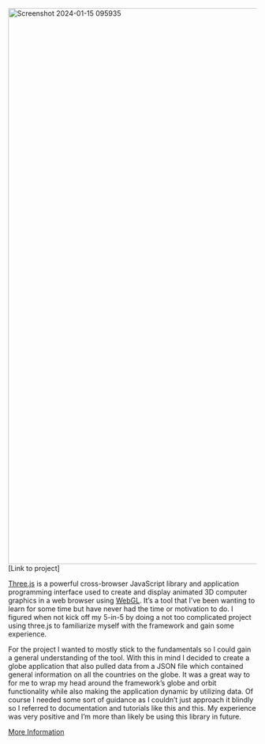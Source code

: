 <img width="1125" alt="Screenshot 2024-01-15 095935" src="https://github.com/gabedeko/WEBGL-THREE-JS-GLOBE/assets/7357772/9c2d2965-07e3-4caa-b54b-29912444bfc2">
[Link to project]

[Three.js](http://three.is) is a powerful cross-browser JavaScript library and application programming interface used to create and display animated 3D computer graphics in a web browser using [WebGL](https://get.webgl.org/). It’s a tool that I’ve been wanting to learn for some time but have never had the time or motivation to do. I figured when not kick off my 5-in-5 by doing a not too complicated project using three.js to familiarize myself with the framework and gain some experience.

For the project I wanted to mostly stick to the fundamentals so I could gain a general understanding of the tool. With this in mind I decided to create a globe application that also pulled data from a JSON file which contained general information on all the countries on the globe. It was a great way to for me to wrap my head around the framework’s globe and orbit functionality while also making the application dynamic by utilizing data. Of course I needed some sort of guidance as I couldn’t just approach it blindly so I referred to documentation and tutorials like this and this. My [](http://this.My)experience was very positive and I’m more than likely be using this library in future.

[More Information](https://www.notion.so/42988488d75c48708182e5cf7b6d292a?v=7c9cf16020f44106a503f4635a26f334)
